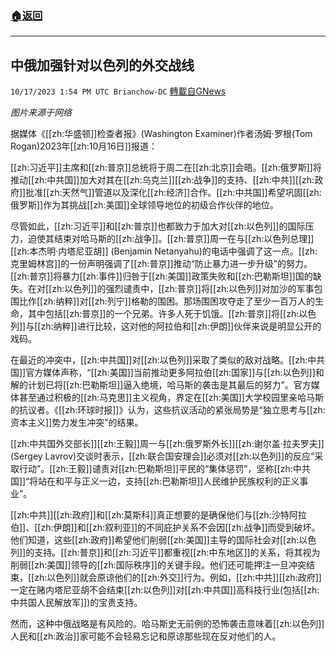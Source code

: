 ###  [:house:返回](README.md)
---


## 中俄加强针对以色列的外交战线
`10/17/2023 1:54 PM UTC Brianchow-DC` [轉載自GNews](https://gnews.org/articles/1845388)

*图片来源于网络*

据媒体《[[zh:华盛顿]]检查者报》(Washington Examiner)作者汤姆·罗根(Tom Rogan)2023年[[zh:10月16日]]报道：

[[zh:习近平]]主席和[[zh:普京]]总统将于周二在[[zh:北京]]会晤。[[zh:俄罗斯]]将推动[[zh:中共国]]加大对其在[[zh:乌克兰]][[zh:战争]]的支持、[[zh:中共]][[zh:政府]]批准[[zh:天然气]]管道以及深化[[zh:经济]]合作。[[zh:中共国]]希望巩固[[zh:俄罗斯]]作为其挑战[[zh:美国]]全球领导地位的初级合作伙伴的地位。

尽管如此，[[zh:习近平]]和[[zh:普京]]也都致力于加大对[[zh:以色列]]的国际压力，迫使其结束对哈马斯的[[zh:战争]]。[[zh:普京]]周一在与[[zh:以色列总理]][[zh:本杰明·内塔尼亚胡]] (Benjamin Netanyahu)的电话中强调了这一点。[[zh:克里姆林宫]]的一份声明强调了[[zh:普京]]推动“防止暴力进一步升级”的努力。[[zh:普京]]将暴力[[zh:事件]]归咎于[[zh:美国]]政策失败和[[zh:巴勒斯坦]]国的缺失。在对[[zh:以色列]]的强烈谴责中，[[zh:普京]]将[[zh:以色列]]对加沙的军事包围比作[[zh:纳粹]]对[[zh:列宁]]格勒的围困。那场围困攻夺走了至少一百万人的生命，其中包括[[zh:普京]]的一个兄弟。许多人死于饥饿。[[zh:普京]]将[[zh:以色列]]与[[zh:纳粹]]进行比较，这对他的阿拉伯和[[zh:伊朗]]伙伴来说是明显公开的戏码。

在最近的冲突中，[[zh:中共国]]对[[zh:以色列]]采取了类似的敌对战略。[[zh:中共国]]官方媒体声称，“[[zh:美国]]当前推动更多阿拉伯[[zh:国家]]与[[zh:以色列]]和解的计划已将[[zh:巴勒斯坦]]逼入绝境，哈马斯的袭击是其最后的努力”。官方媒体甚至通过积极的[[zh:马克思]]主义视角，界定在[[zh:美国]]大学校园里亲哈马斯的抗议者。《[[zh:环球时报]]》认为，这些抗议活动的紧张局势是“独立思考与[[zh:资本主义]]势力发生冲突”的结果。

[[zh:中共国外交部长]][[zh:王毅]]周一与[[zh:俄罗斯外长]][[zh:谢尔盖·拉夫罗夫]] (Sergey Lavrov)交谈时表示，[[zh:联合国安理会]]必须对[[zh:以色列]]的反应“采取行动”。[[zh:王毅]]谴责对[[zh:巴勒斯坦]]平民的“集体惩罚”，坚称[[zh:中共国]]“将站在和平与正义一边，支持[[zh:巴勒斯坦]]人民维护民族权利的正义事业”。

[[zh:中共]][[zh:政府]]和[[zh:莫斯科]]真正想要的是确保他们与[[zh:沙特阿拉伯]]、[[zh:伊朗]]和[[zh:叙利亚]]的不同庇护关系不会因[[zh:战争]]而受到破坏。他们知道，这些[[zh:政府]]希望他们削弱[[zh:美国]]主导的国际社会对[[zh:以色列]]的支持。[[zh:普京]]和[[zh:习近平]]都重视[[zh:中东地区]]的关系，将其视为削弱[[zh:美国]]领导的[[zh:国际秩序]]的关键手段。他们还可能押注一旦冲突结束，[[zh:以色列]]就会原谅他们的[[zh:外交]]行为。例如，[[zh:中共]][[zh:政府]]一定在赌内塔尼亚胡不会结束[[zh:以色列]]对[[zh:中共国]]高科技行业(包括[[zh:中共国人民解放军]])的宝贵支持。

然而，这种中俄战略是有风险的。哈马斯史无前例的恐怖袭击意味着[[zh:以色列]]人民和[[zh:政治]]家可能不会轻易忘记和原谅那些现在反对他们的人。
